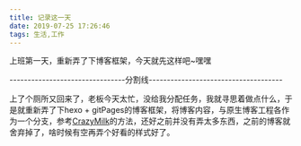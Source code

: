 ```yaml
---
title: 记录这一天
date: 2019-07-25 17:26:46
tags: 生活,工作
---
```


上班第一天，重新弄了下博客框架，今天就先这样吧~嘿嘿

--------------------------------分割线-------------------------------------

上了个厕所又回来了，老板今天太忙，没给我分配任务，我就寻思着做点什么，于是就重新弄了下hexo + gitPages的博客框架，将博客内容，与原生博客工程各作为一个分支，参考[CrazyMilk](https://www.zhihu.com/question/21193762)的方法，还好之前并没有弄太多东西，之前的博客就舍弃掉了，啥时候有空再弄个好看的样式好了。